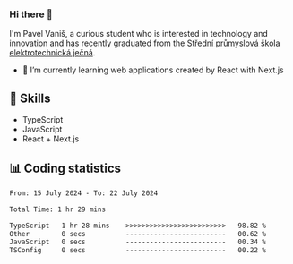 ### Hi there 👋
I'm Pavel Vaniš, a curious student who is interested in technology and innovation and has recently graduated from the  [Střední průmyslová škola elektrotechnická ječná](https://www.spsejecna.cz/).

- 🌱 I’m currently learning web applications created by React with Next.js

## 🧠 Skills
- TypeScript
- JavaScript
- React + Next.js


## 📊 Coding statistics
<!--START_SECTION:waka-->

```txt
From: 15 July 2024 - To: 22 July 2024

Total Time: 1 hr 29 mins

TypeScript   1 hr 28 mins    >>>>>>>>>>>>>>>>>>>>>>>>>   98.82 %
Other        0 secs          -------------------------   00.62 %
JavaScript   0 secs          -------------------------   00.34 %
TSConfig     0 secs          -------------------------   00.22 %
```

<!--END_SECTION:waka-->
